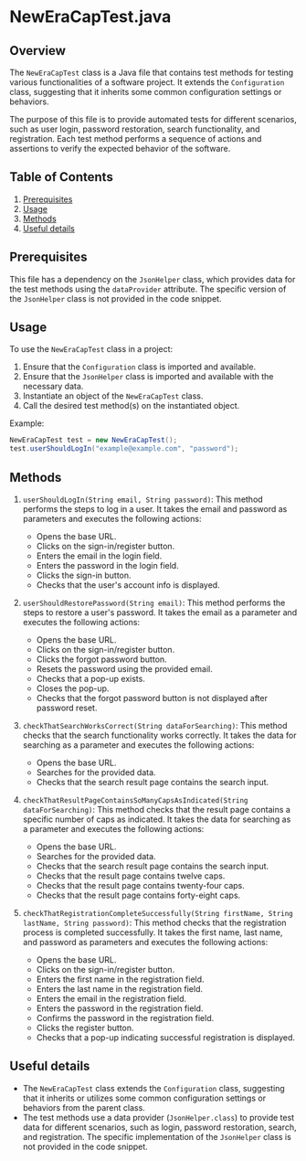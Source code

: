 # NewEraCapTest.java
## Overview
The `NewEraCapTest` class is a Java file that contains test methods for testing various functionalities of a software project. It extends the `Configuration` class, suggesting that it inherits some common configuration settings or behaviors.

The purpose of this file is to provide automated tests for different scenarios, such as user login, password restoration, search functionality, and registration. Each test method performs a sequence of actions and assertions to verify the expected behavior of the software.

## Table of Contents
1. [Prerequisites](#prerequisites)
2. [Usage](#usage)
3. [Methods](#methods)
4. [Useful details](#properties)

## Prerequisites
This file has a dependency on the `JsonHelper` class, which provides data for the test methods using the `dataProvider` attribute. The specific version of the `JsonHelper` class is not provided in the code snippet.

## Usage
To use the `NewEraCapTest` class in a project:

1. Ensure that the `Configuration` class is imported and available.
2. Ensure that the `JsonHelper` class is imported and available with the necessary data.
3. Instantiate an object of the `NewEraCapTest` class.
4. Call the desired test method(s) on the instantiated object.

Example:
```java
NewEraCapTest test = new NewEraCapTest();
test.userShouldLogIn("example@example.com", "password");
```

## Methods
1. `userShouldLogIn(String email, String password)`: This method performs the steps to log in a user. It takes the email and password as parameters and executes the following actions:
   - Opens the base URL.
   - Clicks on the sign-in/register button.
   - Enters the email in the login field.
   - Enters the password in the login field.
   - Clicks the sign-in button.
   - Checks that the user's account info is displayed.

2. `userShouldRestorePassword(String email)`: This method performs the steps to restore a user's password. It takes the email as a parameter and executes the following actions:
   - Opens the base URL.
   - Clicks on the sign-in/register button.
   - Clicks the forgot password button.
   - Resets the password using the provided email.
   - Checks that a pop-up exists.
   - Closes the pop-up.
   - Checks that the forgot password button is not displayed after password reset.

3. `checkThatSearchWorksCorrect(String dataForSearching)`: This method checks that the search functionality works correctly. It takes the data for searching as a parameter and executes the following actions:
   - Opens the base URL.
   - Searches for the provided data.
   - Checks that the search result page contains the search input.

4. `checkThatResultPageContainsSoManyCapsAsIndicated(String dataForSearching)`: This method checks that the result page contains a specific number of caps as indicated. It takes the data for searching as a parameter and executes the following actions:
   - Opens the base URL.
   - Searches for the provided data.
   - Checks that the search result page contains the search input.
   - Checks that the result page contains twelve caps.
   - Checks that the result page contains twenty-four caps.
   - Checks that the result page contains forty-eight caps.

5. `checkThatRegistrationCompleteSuccessfully(String firstName, String lastName, String password)`: This method checks that the registration process is completed successfully. It takes the first name, last name, and password as parameters and executes the following actions:
   - Opens the base URL.
   - Clicks on the sign-in/register button.
   - Enters the first name in the registration field.
   - Enters the last name in the registration field.
   - Enters the email in the registration field.
   - Enters the password in the registration field.
   - Confirms the password in the registration field.
   - Clicks the register button.
   - Checks that a pop-up indicating successful registration is displayed.

## Useful details
- The `NewEraCapTest` class extends the `Configuration` class, suggesting that it inherits or utilizes some common configuration settings or behaviors from the parent class.
- The test methods use a data provider (`JsonHelper.class`) to provide test data for different scenarios, such as login, password restoration, search, and registration. The specific implementation of the `JsonHelper` class is not provided in the code snippet.